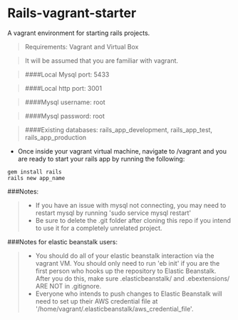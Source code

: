 Rails-vagrant-starter
=========
A vagrant environment for starting rails projects.


> Requirements: Vagrant and Virtual Box

> It will be assumed that you are familiar with vagrant.

> ####Local Mysql port: 5433

> ####Local http port: 3001

> ####Mysql username: root

> ####Mysql password: root

> ####Existing databases: rails_app_development, rails_app_test, rails_app_production


- Once inside your vagrant virtual machine, navigate to /vagrant and you are ready to start your rails app by running the following:
```
gem install rails
rails new app_name
```
###Notes:
>* If you have an issue with mysql not connecting, you may need to restart mysql by running 'sudo service mysql restart'
>* Be sure to delete the .git folder after cloning this repo if you intend to use it for a completely unrelated project.

###Notes for elastic beanstalk users:
>* You should do all of your elastic beanstalk interaction via the vagrant VM. You should only need to run 'eb init' if you are the first person who hooks up the repository to Elastic Beanstalk. After you do this, make sure .elasticbeanstalk/ and .ebextensions/ ARE NOT in .gitignore.
>* Everyone who intends to push changes to Elastic Beanstalk will need to set up their AWS credential file at '/home/vagrant/.elasticbeanstalk/aws_credential_file'.
